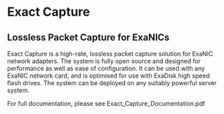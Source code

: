 # Exact Capture
## Lossless Packet Capture for ExaNICs

Exact Capture is a high-rate, lossless packet capture solution for ExaNIC network adapters. 
The system is fully open source and designed for performance as well as ease of configuration. 
It can be used with any ExaNIC network card, and is optimised for use with ExaDisk high speed flash drives. 
The system can be deployed on any suitably powerful server system. 

For full documentation, please see Exact_Capture_Documentation.pdf


